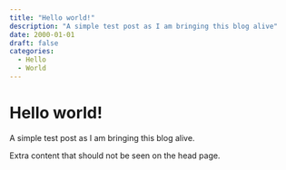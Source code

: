 ```yaml
---
title: "Hello world!"
description: "A simple test post as I am bringing this blog alive"
date: 2000-01-01
draft: false
categories:
  - Hello
  - World
---
```


# Hello world!

A simple test post as I am bringing this blog alive.

<!-- more -->

Extra content that should not be seen on the head page.
